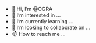 - 👋 Hi, I’m @OGRA
- 👀 I’m interested in ...
- 🌱 I’m currently learning ...
- 💞️ I’m looking to collaborate on ...
- 📫 How to reach me ...

<!---
RakshasValleY/RakshasValleY is a ✨ special ✨ repository because its `README.md` (this file) appears on your GitHub profile.
You can click the Preview link to take a look at your changes.
--->

